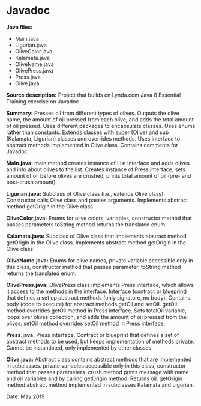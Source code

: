 # Javadoc

**Java files:**
* Main.java
* Ligurian.java
* OliveColor.java
* Kalamata.java
* OliveName.java
* OlivePress.java
* Press.java
* Olive.java

**Source description:** Project that builds on Lynda.com Java 8 Essential Training exercise on Javadoc

**Summary:** Presses oil from different types of olives. Outputs the olive name, the amount of oil pressed from each olive, and adds the total amount of oil pressed. Uses different packages to encapsulate classes. Uses enums rather than constants. Extends classes with super (Olive) and sub (Kalamata, Ligurian) classes and overrides methods. Uses interface to abstract methods implemented in Olive class. Contains comments for Javadoc.

**Main.java:** main method creates instance of List interface and adds olives and info about olives to the list. Creates instance of Press interface, sets amount of oil before olives are crushed, prints total amount of oil (pre- and post-crush amount).

**Ligurian.java:** Subclass of Olive class (i.e., extends Olive class). Constructor calls Olive class and passes arguments. Implements abstract method getOrigin in the Olive class.

**OliveColor.java:** Enums for olive colors, variables, constructor method that passes parameters toString method returns the translated enum.

**Kalamata.java:** Subclass of Olive class that implements abstract method getOrigin in the Olive class. Implements abstract method getOrigin in the Olive class.

**OliveName.java:** Enums for olive names, private variable accessible only in this class, constructor method that passes parameter. toString method returns the translated enum.

**OlivePress.java:** OlivePress class implements Press interface, which allows it access to the methods in the interface. Interface (contract or blueprint) that defines a set up abstract methods (only signature, no body). Contains body (code to execute) for abstract methods getOil and setOil. getOil method overrides getOil method in Press interface. Sets totalOil variable, loops over olives collection, and adds the amount of oil pressed from the olives. setOil method overrides setOil method in Press interface.

**Press.java:** Press interface. Contract or blueprint that defines a set of abstract methods to be used, but keeps implementation of methods private. Cannot be instantiated, only implemented by other classes.

**Olive.java:** Abstract class contains abstract methods that are implemented in subclasses. private variables accessible only in this class, constructor method that passes parameters. crush method prints message with name and oil variables and by calling getOrigin method. Returns oil. getOrigin method abstract method implemented in subclasses Kalamata and Ligurian.

Date: May 2019